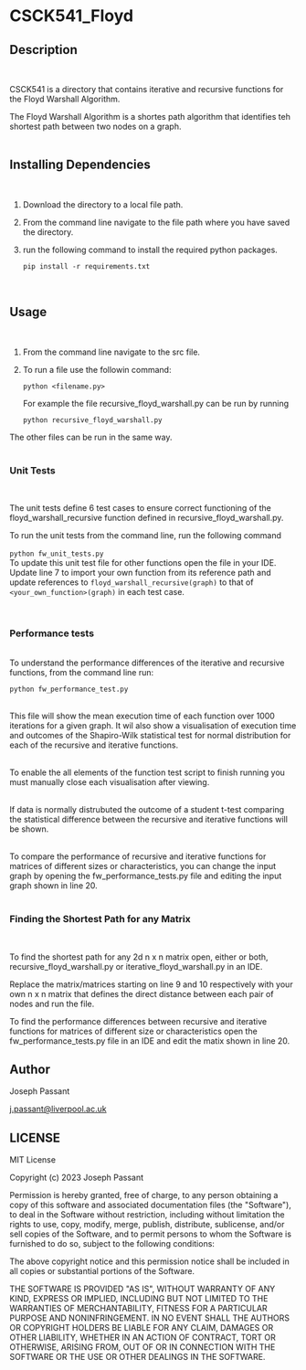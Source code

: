 # **CSCK541_Floyd**

## **Description**
<br>

CSCK541 is a directory that contains iterative and recursive functions for the Floyd Warshall Algorithm.

The Floyd Warshall Algorithm is a shortes path algorithm that identifies teh shortest path between  two nodes on a graph.<br>
<br>


## **Installing Dependencies**
<br>

1. Download the directory to a local file path.
2. From the command line navigate to the file path where you have saved the directory.
3. run the following command to install the required python packages.
 
     ```
     pip install -r requirements.txt
     ```
<br>

## **Usage**
<br>

1. From the command line navigate to the src file.
2. To run a file use the followin command: <br>
    ```
    python <filename.py>
    ```

    For example the file recursive_floyd_warshall.py can be run by running<br>

    ```
    python recursive_floyd_warshall.py
    ```
 

The other files can be run in the same way.<br>
<br>

### **Unit Tests**
<br>

The unit tests define 6 test cases to ensure correct functioning of the floyd_warshall_recursive function defined in recursive_floyd_warshall.py.
<br>

To run the unit tests from the command line, run the following command<br>
<br>
    ```
    python fw_unit_tests.py
    ```
<br>
To update this unit test file for other functions open the file in your IDE. Update line 7 to import your own function from its reference path and update references to `floyd_warshall_recursive(graph)` to that of `<your_own_function>(graph)` in each test case.<br>

<br>

### **Performance tests**
<br>
To understand the performance differences of the iterative and recursive functions, from the command line run:<br>

    python fw_performance_test.py
    
<br>
This file will show the mean execution time of each function over 1000 iterations for a given graph. It wil also show a visualisation of execution time and outcomes of the Shapiro-Wilk statistical test for normal distribution for each of the recursive and iterative functions.<br>
<Br>

To enable the all elements of the function test script to finish running you must manually close each visualisation after viewing.<br>
<Br>

If data is normally distrubuted the outcome of a student t-test comparing the statistical difference between the recursive and iterative functions will be shown.<br>
<br>

To compare the performance of recursive and iterative functions for matrices of different sizes or characteristics, you can change the input graph by opening the fw_performance_tests.py file and editing the input graph shown in line 20.<br>
<br>

### **Finding the Shortest Path for any Matrix**
<br>

To find the shortest path for any 2d n x n matrix open, either or both, recursive_floyd_warshall.py or iterative_floyd_warshall.py in an IDE.
<br>

Replace the matrix/matrices starting on line 9 and 10 respectively with your own n x n matrix that defines the direct distance between each pair of nodes and run the file.
<br>

To find the performance differences between recursive and iterative functions for matrices of different size or characteristics open the fw_performance_tests.py file in an IDE and  edit the matix shown in line 20.
<br>

## **Author**
Joseph Passant<br>

j.passant@liverpool.ac.uk

## **LICENSE**

MIT License

Copyright (c) 2023 Joseph Passant

Permission is hereby granted, free of charge, to any person obtaining a copy
of this software and associated documentation files (the "Software"), to deal
in the Software without restriction, including without limitation the rights
to use, copy, modify, merge, publish, distribute, sublicense, and/or sell
copies of the Software, and to permit persons to whom the Software is
furnished to do so, subject to the following conditions:

The above copyright notice and this permission notice shall be included in all
copies or substantial portions of the Software.

THE SOFTWARE IS PROVIDED "AS IS", WITHOUT WARRANTY OF ANY KIND, EXPRESS OR
IMPLIED, INCLUDING BUT NOT LIMITED TO THE WARRANTIES OF MERCHANTABILITY,
FITNESS FOR A PARTICULAR PURPOSE AND NONINFRINGEMENT. IN NO EVENT SHALL THE
AUTHORS OR COPYRIGHT HOLDERS BE LIABLE FOR ANY CLAIM, DAMAGES OR OTHER
LIABILITY, WHETHER IN AN ACTION OF CONTRACT, TORT OR OTHERWISE, ARISING FROM,
OUT OF OR IN CONNECTION WITH THE SOFTWARE OR THE USE OR OTHER DEALINGS IN THE
SOFTWARE.
